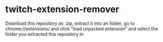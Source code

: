 # twitch-extension-remover
Download this repository as .zip, extract it into an folder, go to chrome://extensions/ and click "load unpacked extension" and select the folder you extracted this repository in
